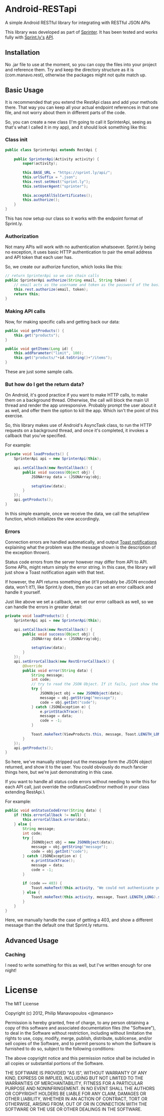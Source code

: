 # Android-RESTapi

A simple Android RESTful library for integrating with RESTful JSON APIs

This library was developed as part of [Sprinter](http://sprinterapp.com). It has been tested and works fully with [Sprint.ly's](https://sprint.ly) [API](http://support.sprint.ly/kb/api).

## Installation

No .jar file to use at the moment, so you can copy the files into your project and reference them. Try and keep the directory structure as it is (com.manavo.rest), otherwise the packages might not quite match up.

## Basic Usage

It is recommended that you extend the RestApi class and add your methods there. That way you can keep all your actual endpoint references in that one file, and not worry about them in different parts of the code.

So, you can create a new class (I'm going to call it SprinterApi, seeing as that's what I called it in my app), and it should look something like this:

### Class init

```java
public class SprinterApi extends RestApi {
	
	public SprinterApi(Activity activity) {
		super(activity);
		
		this.BASE_URL = "https://sprint.ly/api/";
		this.urlSuffix = ".json";
		this.rest.setHost("sprint.ly");
		this.setUserAgent("sprinter");
		
		this.acceptAllSslCertificates();
       	this.authorize();
	}
}
```

This has now setup our class so it works with the endpoint format of Sprint.ly.

### Authorization

Not many APIs will work with no authentication whatsoever. Sprint.ly being no exception, it uses basic HTTP authentication to pair the email address and API token that each user has.

So, we create our authorize function, which looks like this:

```java
// return SprinterApi so we can chain calls
public SprinterApi authorize(String email, String token) {
	// email acts as the username and token as the password of the basic auth
	this.rest.authorize(email, token);
	return this;
}
```

### Making API calls

Now, for making specific calls and getting back our data:

```java
public void getProducts() {
	this.get("products");
}

public void getItems(Long id) {
	this.addParameter("limit", 100);
	this.get("products/"+id.toString()+"/items");
}
```

These are just some sample calls.

### But how do I get the return data?

On Android, it's good practice if you want to make HTTP calls, to make them on a background thread. Otherwise, the call will block the main UI thread and render the app unresponsive. Probably prompt the user about it as well, and offer them the option to kill the app. Which isn't the point of this exercise.

So, this library makes use of Android's AsyncTask class, to run the HTTP requests on a background thread, and once it's completed, it invokes a callback that you've specified.

For example:

```java
private void loadProducts() {
    SprinterApi api = new SprinterApi(this);
    
    api.setCallback(new RestCallback() {
		public void success(Object obj) {
			JSONArray data = (JSONArray)obj;
			
			setupView(data);
		}
	});
    api.getProducts();
}
```

In this simple example, once we receive the data, we call the setupView function, which initializes the view accordingly.

### Errors

Connection errors are handled automatically, and output [Toast notifications](http://developer.android.com/guide/topics/ui/notifiers/toasts.html) explaining what the problem was (the message shown is the description of the exception thrown).

Status code errors from the server however may differ from API to API. Some APIs, might return simply the error string. In this case, the library will just show a Toast notification again with that text.

If however, the API returns something else (it'll probably be JSON encoded data, won't it?), like Sprint.ly does, then you can set an error callback and handle it yourself.

Just like above we set a callback, we set our error callback as well, so we can handle the errors in greater detail:

```java
private void loadProducts() {
    SprinterApi api = new SprinterApi(this);
    
    api.setCallback(new RestCallback() {
		public void success(Object obj) {
			JSONArray data = (JSONArray)obj;
			
			setupView(data);
		}
	});
	api.setErrorCallback(new RestErrorCallback() {
		@Override
		public void error(String data) {
			String message;
			int code;
			// try to read the JSON Object. If it fails, just show the data.
			try {
				JSONObject obj = new JSONObject(data);
				message = obj.getString("message");
				code = obj.getInt("code");
			} catch (JSONException e) {
				e.printStackTrace();
				message = data;
				code = -1;
			}
			
			Toast.makeText(ViewProducts.this, message, Toast.LENGTH_LONG).show();
		}
	});
    api.getProducts();
}
```

So here, we've manually stripped out the message form the JSON object returned, and show it to the user. You could obviously do much fancier things here, but we're just demonstrating in this case.

If you want to handle all status code errors without needing to write this for each API call, just override the onStatusCodeError method in your class extending RestApi.\

For example:

```java
public void onStatusCodeError(String data) {
	if (this.errorCallback != null) {
		this.errorCallback.error(data);
	} else {
		String message;
		int code;
		try {
			JSONObject obj = new JSONObject(data);
			message = obj.getString("message");
			code = obj.getInt("code");
		} catch (JSONException e) {
			e.printStackTrace();
			message = data;
			code = -1;
		}
		
		if (code == 403) {
			Toast.makeText(this.activity, "We could not authenticate you on Sprintly. Please try again.", Toast.LENGTH_LONG).show();
		} else {
			Toast.makeText(this.activity, message, Toast.LENGTH_LONG).show();
		}
	}
}
```

Here, we manually handle the case of getting a 403, and show a different message than the default one that Sprint.ly returns.

## Advanced Usage

### Caching

I need to write something for this as well, but I've written enough for one night!

# License
The MIT License

Copyright (c) 2012, Philip Manavopoulos <@manavo>

Permission is hereby granted, free of charge, to any person obtaining a copy of this software and associated documentation files (the "Software"), to deal in the Software without restriction, including without limitation the rights to use, copy, modify, merge, publish, distribute, sublicense, and/or sell copies of the Software, and to permit persons to whom the Software is furnished to do so, subject to the following conditions:

The above copyright notice and this permission notice shall be included in all copies or substantial portions of the Software.

THE SOFTWARE IS PROVIDED "AS IS", WITHOUT WARRANTY OF ANY KIND, EXPRESS OR IMPLIED, INCLUDING BUT NOT LIMITED TO THE WARRANTIES OF MERCHANTABILITY, FITNESS FOR A PARTICULAR PURPOSE AND NONINFRINGEMENT. IN NO EVENT SHALL THE AUTHORS OR COPYRIGHT HOLDERS BE LIABLE FOR ANY CLAIM, DAMAGES OR OTHER LIABILITY, WHETHER IN AN ACTION OF CONTRACT, TORT OR OTHERWISE, ARISING FROM, OUT OF OR IN CONNECTION WITH THE SOFTWARE OR THE USE OR OTHER DEALINGS IN THE SOFTWARE.
